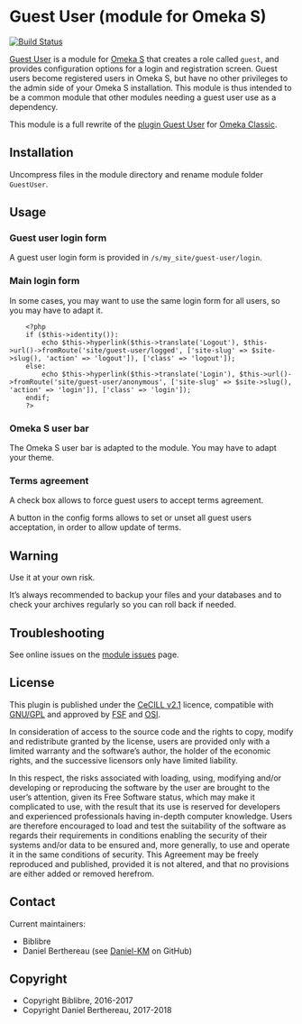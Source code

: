 Guest User (module for Omeka S)
===============================

[![Build Status](https://travis-ci.org/biblibre/omeka-s-module-GuestUser.svg?branch=master)](https://travis-ci.org/biblibre/omeka-s-module-GuestUser)

[Guest User] is a module for [Omeka S] that creates a role called `guest`, and
provides configuration options for a login and registration screen. Guest users
become registered users in Omeka S, but have no other privileges to the admin
side of your Omeka S installation. This module is thus intended to be a common
module that other modules needing a guest user use as a dependency.

This module is a full rewrite of the [plugin Guest User] for [Omeka Classic].


Installation
------------

Uncompress files in the module directory and rename module folder `GuestUser`.


Usage
-----

### Guest user login form

A guest user login form is provided in `/s/my_site/guest-user/login`.

### Main login form

In some cases, you may want to use the same login form for all users, so you may
have to adapt it.

```
    <?php
    if ($this->identity()):
        echo $this->hyperlink($this->translate('Logout'), $this->url()->fromRoute('site/guest-user/logged', ['site-slug' => $site->slug(), 'action' => 'logout']), ['class' => 'logout']);
    else:
        echo $this->hyperlink($this->translate('Login'), $this->url()->fromRoute('site/guest-user/anonymous', ['site-slug' => $site->slug(), 'action' => 'login']), ['class' => 'login']);
    endif;
    ?>
```

### Omeka S user bar

The Omeka S user bar is adapted to the module. You may have to adapt your theme.

### Terms agreement

A check box allows to force guest users to accept terms agreement.

A button in the config forms allows to set or unset all guest users acceptation,
in order to allow update of terms.


Warning
-------

Use it at your own risk.

It’s always recommended to backup your files and your databases and to check
your archives regularly so you can roll back if needed.


Troubleshooting
---------------

See online issues on the [module issues] page.


License
-------

This plugin is published under the [CeCILL v2.1] licence, compatible with
[GNU/GPL] and approved by [FSF] and [OSI].

In consideration of access to the source code and the rights to copy, modify and
redistribute granted by the license, users are provided only with a limited
warranty and the software’s author, the holder of the economic rights, and the
successive licensors only have limited liability.

In this respect, the risks associated with loading, using, modifying and/or
developing or reproducing the software by the user are brought to the user’s
attention, given its Free Software status, which may make it complicated to use,
with the result that its use is reserved for developers and experienced
professionals having in-depth computer knowledge. Users are therefore encouraged
to load and test the suitability of the software as regards their requirements
in conditions enabling the security of their systems and/or data to be ensured
and, more generally, to use and operate it in the same conditions of security.
This Agreement may be freely reproduced and published, provided it is not
altered, and that no provisions are either added or removed herefrom.


Contact
-------

Current maintainers:

* Biblibre
* Daniel Berthereau (see [Daniel-KM] on GitHub)


Copyright
---------

* Copyright Biblibre, 2016-2017
* Copyright Daniel Berthereau, 2017-2018


[Guest User]: https://github.com/biblibre/Omeka-S-module-GuestUser
[plugin Guest User]: https://github.com/omeka/plugin-GuestUser
[Omeka S]: https://www.omeka.org/s
[Omeka Classic]: https://omeka.org
[module issues]: https://github.com/biblibre/Omeka-S-module-GuestUser/issues
[CeCILL v2.1]: https://www.cecill.info/licences/Licence_CeCILL_V2.1-en.html
[GNU/GPL]: https://www.gnu.org/licenses/gpl-3.0.html
[FSF]: https://www.fsf.org
[OSI]: http://opensource.org
[Daniel-KM]: https://github.com/Daniel-KM "Daniel Berthereau"
